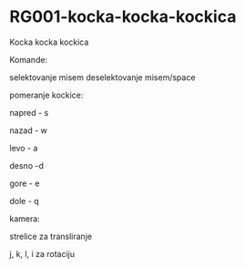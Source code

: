# RG001-kocka-kocka-kockica
Kocka kocka kockica

Komande:

selektovanje misem
deselektovanje misem/space

pomeranje kockice:

napred - s

nazad - w

levo - a

desno -d

gore - e

dole - q

kamera:

strelice za transliranje

j, k, l, i za rotaciju


